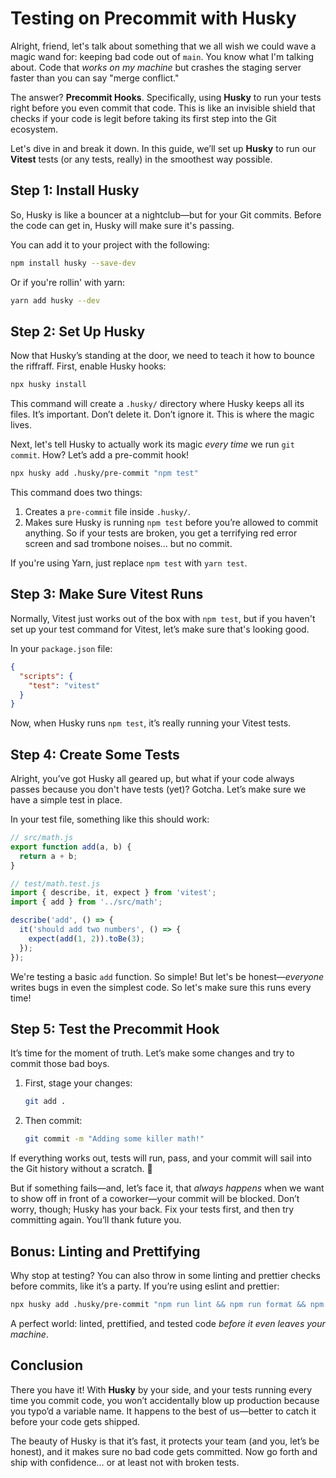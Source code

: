 # Testing on Precommit with Husky

Alright, friend, let's talk about something that we all wish we could wave a magic wand for: keeping bad code out of `main`. You know what I'm talking about. Code that _works on my machine_ but crashes the staging server faster than you can say "merge conflict."

The answer? **Precommit Hooks**. Specifically, using **Husky** to run your tests right before you even commit that code. This is like an invisible shield that checks if your code is legit before taking its first step into the Git ecosystem.

Let's dive in and break it down. In this guide, we’ll set up **Husky** to run our **Vitest** tests (or any tests, really) in the smoothest way possible.

## Step 1: Install Husky

So, Husky is like a bouncer at a nightclub—but for your Git commits. Before the code can get in, Husky will make sure it's passing.

You can add it to your project with the following:

```bash
npm install husky --save-dev
```

Or if you're rollin' with yarn:

```bash
yarn add husky --dev
```

## Step 2: Set Up Husky

Now that Husky’s standing at the door, we need to teach it how to bounce the riffraff. First, enable Husky hooks:

```bash
npx husky install
```

This command will create a `.husky/` directory where Husky keeps all its files. It’s important. Don’t delete it. Don’t ignore it. This is where the magic lives.

Next, let's tell Husky to actually work its magic _every time_ we run `git commit`. How? Let’s add a pre-commit hook!

```bash
npx husky add .husky/pre-commit "npm test"
```

This command does two things:

1. Creates a `pre-commit` file inside `.husky/`.
2. Makes sure Husky is running `npm test` before you’re allowed to commit anything. So if your tests are broken, you get a terrifying red error screen and sad trombone noises… but no commit.

If you're using Yarn, just replace `npm test` with `yarn test`.

## Step 3: Make Sure Vitest Runs

Normally, Vitest just works out of the box with `npm test`, but if you haven't set up your test command for Vitest, let’s make sure that's looking good.

In your `package.json` file:

```json
{
  "scripts": {
    "test": "vitest"
  }
}
```

Now, when Husky runs `npm test`, it’s really running your Vitest tests.

## Step 4: Create Some Tests

Alright, you’ve got Husky all geared up, but what if your code always passes because you don't have tests (yet)? Gotcha. Let’s make sure we have a simple test in place.

In your test file, something like this should work:

```javascript
// src/math.js
export function add(a, b) {
  return a + b;
}

// test/math.test.js
import { describe, it, expect } from 'vitest';
import { add } from '../src/math';

describe('add', () => {
  it('should add two numbers', () => {
    expect(add(1, 2)).toBe(3);
  });
});
```

We're testing a basic `add` function. So simple! But let's be honest—_everyone_ writes bugs in even the simplest code. So let's make sure this runs every time!

## Step 5: Test the Precommit Hook

It’s time for the moment of truth. Let’s make some changes and try to commit those bad boys.

1. First, stage your changes:

   ```bash
   git add .
   ```

2. Then commit:

   ```bash
   git commit -m "Adding some killer math!"
   ```

If everything works out, tests will run, pass, and your commit will sail into the Git history without a scratch. 🎉

But if something fails—and, let’s face it, that _always happens_ when we want to show off in front of a coworker—your commit will be blocked. Don’t worry, though; Husky has your back. Fix your tests first, and then try committing again. You’ll thank future you.

## Bonus: Linting and Prettifying

Why stop at testing? You can also throw in some linting and prettier checks before commits, like it’s a party. If you’re using eslint and prettier:

```bash
npx husky add .husky/pre-commit "npm run lint && npm run format && npm test"
```

A perfect world: linted, prettified, and tested code _before it even leaves your machine_.

## Conclusion

There you have it! With **Husky** by your side, and your tests running every time you commit code, you won’t accidentally blow up production because you typo’d a variable name. It happens to the best of us—better to catch it before your code gets shipped.

The beauty of Husky is that it’s fast, it protects your team (and you, let’s be honest), and it makes sure no bad code gets committed. Now go forth and ship with confidence… or at least not with broken tests.
